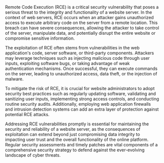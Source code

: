 Remote Code Execution (RCE) is a critical security vulnerability that poses a serious threat to the integrity and functionality of a website server. In the context of web servers, RCE occurs when an attacker gains unauthorized access to execute arbitrary code on the server from a remote location. This breach can have severe consequences, allowing the attacker to take control of the server, manipulate data, and potentially disrupt the entire website or compromise sensitive information.

The exploitation of RCE often stems from vulnerabilities in the web application's code, server software, or third-party components. Attackers may leverage techniques such as injecting malicious code through user inputs, exploiting software bugs, or taking advantage of weak authentication mechanisms. Once successful, they can execute commands on the server, leading to unauthorized access, data theft, or the injection of malware.

To mitigate the risk of RCE, it is crucial for website administrators to adopt security best practices such as regularly updating software, validating and sanitizing user inputs, implementing strong access controls, and conducting routine security audits. Additionally, employing web application firewalls and intrusion detection systems can add an extra layer of protection against potential RCE attacks.

Addressing RCE vulnerabilities promptly is essential for maintaining the security and reliability of a website server, as the consequences of exploitation can extend beyond just compromising data integrity to impacting user trust and the overall functionality of the online platform. Regular security assessments and timely patches are vital components of a comprehensive security strategy to defend against the ever-evolving landscape of cyber threats.
